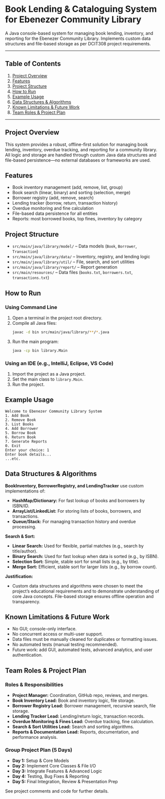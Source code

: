 
# Book Lending & Cataloguing System for Ebenezer Community Library

A Java console-based system for managing book lending, inventory, and reporting for the Ebenezer Community Library. Implements custom data structures and file-based storage as per DCIT308 project requirements.

---

## Table of Contents
1. [Project Overview](#project-overview)
2. [Features](#features)
3. [Project Structure](#project-structure)
4. [How to Run](#how-to-run)
5. [Example Usage](#example-usage)
6. [Data Structures & Algorithms](#data-structures--algorithms)
7. [Known Limitations & Future Work](#known-limitations--future-work)
8. [Team Roles & Project Plan](#team-roles--project-plan)

---

## Project Overview
This system provides a robust, offline-first solution for managing book lending, inventory, overdue tracking, and reporting for a community library. All logic and storage are handled through custom Java data structures and file-based persistence—no external databases or frameworks are used.

## Features
- Book inventory management (add, remove, list, group)
- Book search (linear, binary) and sorting (selection, merge)
- Borrower registry (add, remove, search)
- Lending tracker (borrow, return, transaction history)
- Overdue monitoring and fine calculation
- File-based data persistence for all entities
- Reports: most borrowed books, top fines, inventory by category

## Project Structure
- `src/main/java/library/model/` – Data models (`Book`, `Borrower`, `Transaction`)
- `src/main/java/library/data/` – Inventory, registry, and lending logic
- `src/main/java/library/util/` – File, search, and sort utilities
- `src/main/java/library/report/` – Report generation
- `src/main/resources/` – Data files (`books.txt`, `borrowers.txt`, `transactions.txt`)

## How to Run
### Using Command Line
1. Open a terminal in the project root directory.
2. Compile all Java files:
   ```sh
   javac -d bin src/main/java/library/**/*.java
   ```
3. Run the main program:
   ```sh
   java -cp bin library.Main
   ```

### Using an IDE (e.g., IntelliJ, Eclipse, VS Code)
1. Import the project as a Java project.
2. Set the main class to `library.Main`.
3. Run the project.

## Example Usage
```
Welcome to Ebenezer Community Library System
1. Add Book
2. Remove Book
3. List Books
4. Add Borrower
5. Borrow Book
6. Return Book
7. Generate Reports
0. Exit
Enter your choice: 1
Enter book details...
...etc.
```

## Data Structures & Algorithms
**BookInventory, BorrowerRegistry, and LendingTracker** use custom implementations of:
- **HashMap/Dictionary:** For fast lookup of books and borrowers by ISBN/ID.
- **ArrayList/LinkedList:** For storing lists of books, borrowers, and transactions.
- **Queue/Stack:** For managing transaction history and overdue processing.

**Search & Sort:**
- **Linear Search:** Used for flexible, partial matches (e.g., search by title/author).
- **Binary Search:** Used for fast lookup when data is sorted (e.g., by ISBN).
- **Selection Sort:** Simple, stable sort for small lists (e.g., by title).
- **Merge Sort:** Efficient, stable sort for larger lists (e.g., by borrow count).

**Justification:**
- Custom data structures and algorithms were chosen to meet the project’s educational requirements and to demonstrate understanding of core Java concepts. File-based storage ensures offline operation and transparency.

## Known Limitations & Future Work
- No GUI; console-only interface.
- No concurrent access or multi-user support.
- Data files must be manually cleaned for duplicates or formatting issues.
- No automated tests (manual testing recommended).
- Future work: add GUI, automated tests, advanced analytics, and user authentication.

## Team Roles & Project Plan

### Roles & Responsibilities
- **Project Manager:** Coordination, GitHub repo, reviews, and merges.
- **Book Inventory Lead:** Book and inventory logic, file storage.
- **Borrower Registry Lead:** Borrower management, recursive search, file storage.
- **Lending Tracker Lead:** Lending/return logic, transaction records.
- **Overdue Monitoring & Fines Lead:** Overdue tracking, fine calculation.
- **Search & Sort Utilities Lead:** Search and sorting algorithms.
- **Reports & Documentation Lead:** Reports, documentation, and performance analysis.

### Group Project Plan (5 Days)
- **Day 1:** Setup & Core Models
- **Day 2:** Implement Core Classes & File I/O
- **Day 3:** Integrate Features & Advanced Logic
- **Day 4:** Testing, Bug Fixes & Reporting
- **Day 5:** Final Integration, Review & Presentation Prep

See project comments and code for further details.
